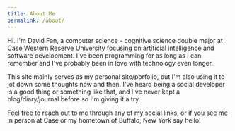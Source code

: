 ```yaml
---
title: About Me
permalink: /about/
---
```


Hi. I'm David Fan, a computer science - cognitive science double major at Case Western Reserve University focusing on artificial intelligence and software development. I've been programming for as long as I can remember and I've probably been in love with technology even longer.

This site mainly serves as my personal site/porfolio, but I'm also using it to jot down some thoughts now and then. I've heard being a social developer is a good thing or something like that, and I've never kept a blog/diary/journal before so I'm giving it a try.

Feel free to reach out to me through any of my social links, or if you see me in person at Case or my hometown of Buffalo, New York say hello!
